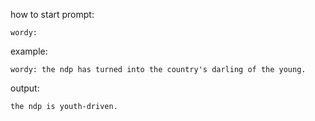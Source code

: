 how to start prompt:
```
wordy:
```

example:
```
wordy: the ndp has turned into the country's darling of the young.
```

output:
```
the ndp is youth-driven.
```